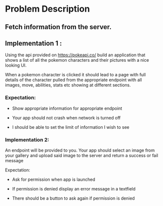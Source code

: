 
# Problem Description 

## Fetch information from the server.

## Implementation 1 : 

Using the api provided on <https://pokeapi.co/> build an application that shows a list of all the pokemon characters and their pictures with a nice looking UI. 

When a pokemon character is clicked it should lead to a page with full details of the character pulled from the appropriate endpoint with all images, move, abilities, stats etc showing at different sections. 

### Expectation: 

-   Show appropriate information for appropriate endpoint 

-   Your app should not crash when network is turned off 

-   I should be able to set the limit of information I wish to see

### Implementation 2: 

An endpoint will be provided to you. Your app should select an image from your gallery and upload said image to the server and return a success or fail message 

Expectation: 

-   Ask for permission when app is launched 

-   If permission is denied display an error message in a textfield 

-   There should be a button to ask again if permission is denied
